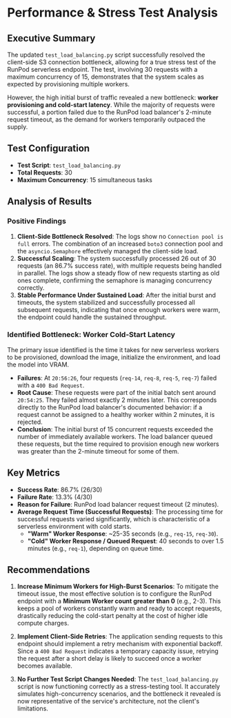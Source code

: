 # Performance & Stress Test Analysis

## Executive Summary

The updated `test_load_balancing.py` script successfully resolved the client-side S3 connection bottleneck, allowing for a true stress test of the RunPod serverless endpoint. The test, involving 30 requests with a maximum concurrency of 15, demonstrates that the system scales as expected by provisioning multiple workers.

However, the high initial burst of traffic revealed a new bottleneck: **worker provisioning and cold-start latency**. While the majority of requests were successful, a portion failed due to the RunPod load balancer's 2-minute request timeout, as the demand for workers temporarily outpaced the supply.

## Test Configuration

-   **Test Script**: `test_load_balancing.py`
-   **Total Requests**: 30
-   **Maximum Concurrency**: 15 simultaneous tasks

## Analysis of Results

### Positive Findings

1.  **Client-Side Bottleneck Resolved**: The logs show no `Connection pool is full` errors. The combination of an increased `boto3` connection pool and the `asyncio.Semaphore` effectively managed the client-side load.
2.  **Successful Scaling**: The system successfully processed 26 out of 30 requests (an 86.7% success rate), with multiple requests being handled in parallel. The logs show a steady flow of new requests starting as old ones complete, confirming the semaphore is managing concurrency correctly.
3.  **Stable Performance Under Sustained Load**: After the initial burst and timeouts, the system stabilized and successfully processed all subsequent requests, indicating that once enough workers were warm, the endpoint could handle the sustained throughput.

### Identified Bottleneck: Worker Cold-Start Latency

The primary issue identified is the time it takes for new serverless workers to be provisioned, download the image, initialize the environment, and load the model into VRAM.

-   **Failures**: At `20:56:26`, four requests (`req-14`, `req-8`, `req-5`, `req-7`) failed with a `400 Bad Request`.
-   **Root Cause**: These requests were part of the initial batch sent around `20:54:25`. They failed almost exactly 2 minutes later. This corresponds directly to the RunPod load balancer's documented behavior: if a request cannot be assigned to a healthy worker within 2 minutes, it is rejected.
-   **Conclusion**: The initial burst of 15 concurrent requests exceeded the number of immediately available workers. The load balancer queued these requests, but the time required to provision enough new workers was greater than the 2-minute timeout for some of them.

## Key Metrics

-   **Success Rate**: 86.7% (26/30)
-   **Failure Rate**: 13.3% (4/30)
-   **Reason for Failure**: RunPod load balancer request timeout (2 minutes).
-   **Average Request Time (Successful Requests)**: The processing time for successful requests varied significantly, which is characteristic of a serverless environment with cold starts.
    -   **"Warm" Worker Response**: ~25-35 seconds (e.g., `req-15`, `req-30`).
    -   **"Cold" Worker Response / Queued Request**: 40 seconds to over 1.5 minutes (e.g., `req-1`), depending on queue time.

## Recommendations

1.  **Increase Minimum Workers for High-Burst Scenarios**: To mitigate the timeout issue, the most effective solution is to configure the RunPod endpoint with a **Minimum Worker count greater than 0** (e.g., 2-3). This keeps a pool of workers constantly warm and ready to accept requests, drastically reducing the cold-start penalty at the cost of higher idle compute charges.

2.  **Implement Client-Side Retries**: The application sending requests to this endpoint should implement a retry mechanism with exponential backoff. Since a `400 Bad Request` indicates a temporary capacity issue, retrying the request after a short delay is likely to succeed once a worker becomes available.

3.  **No Further Test Script Changes Needed**: The `test_load_balancing.py` script is now functioning correctly as a stress-testing tool. It accurately simulates high-concurrency scenarios, and the bottleneck it revealed is now representative of the service's architecture, not the client's limitations.
